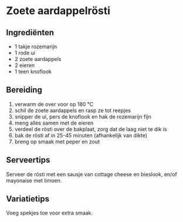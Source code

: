 # Zoete aardappelrösti

## Ingrediënten

- 1 takje rozemarijn
- 1 rode ui
- 2 zoete aardappels
- 2 eieren
- 1 teen knoflook

## Bereiding

 1. verwarm de over voor op 180 °C
 1. schil de zoete aardappels en rasp ze tot reepjes
 1. snipper de ui, pers de knoflook en hak de rozemarijn fijn
 1. meng alles samen met de eieren
 1. verdeel de rösti over de bakplaat, zorg dat de laag niet te dik is
 1. bak de rösti af in 25-45 minuten (afhankelijk van dikte)
 1. breng op smaak met peper en zout

## Serveertips

Serveer de rösti met een sausje van cottage cheese en bieslook, en/of mayonaise met limoen.

## Variatietips

Voeg spekjes toe voor extra smaak.
